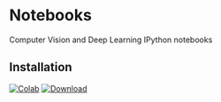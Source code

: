 # Notebooks
Computer Vision and Deep Learning  IPython notebooks

## Installation
[![Colab](https://colab.research.google.com/assets/colab-badge.svg)](https://colab.research.google.com/github/jakevdp/PythonDataScienceHandbook/blob/master/notebooks/Index.ipynb) 
[![Download](https://img.shields.io/badge/Download-Notebook-blue)](https://colab.research.google.com/github/jakevdp/PythonDataScienceHandbook/blob/master/notebooks/Index.ipynb) 




